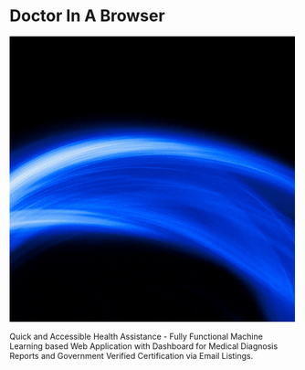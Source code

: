 # Doctor In A Browser
![text](https://github.com/MLXTREME/Doctor-In-A-Browser/blob/main/assets/Smart-Doc-IN-A-Browser.gif)

Quick and Accessible Health Assistance - Fully Functional Machine Learning based Web Application with Dashboard for Medical Diagnosis Reports and Government Verified Certification via Email Listings.


